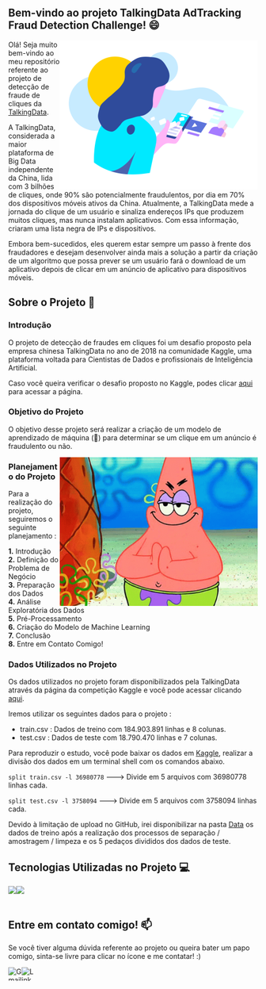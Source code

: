 ## **Bem-vindo ao projeto TalkingData AdTracking Fraud Detection Challenge!** 😄

<img align="right" alt="GIF" src="https://github.com/gustavolq/Projects/blob/main/TalkingData-FraudDetection-Challenge/assets/TalkingDataGif.gif?raw=true" width="400" height="300"/>

Olá! Seja muito bem-vindo ao meu repositório referente ao projeto de detecção de fraude de cliques da [TalkingData](https://www.talkingdata.com/).

A TalkingData, considerada a maior plataforma de Big Data independente da China, lida com 3 bilhões de cliques, onde 90% são potencialmente fraudulentos, por dia em 70% dos dispositivos móveis ativos da China. Atualmente, a TalkingData mede a jornada do clique de um usuário e sinaliza endereços IPs que produzem muitos cliques, mas nunca instalam aplicativos. Com essa informação, criaram uma lista negra de IPs e dispositivos.

Embora bem-sucedidos, eles querem estar sempre um passo à frente dos fraudadores e desejam desenvolver ainda mais a solução a partir da criação de um algoritmo que possa prever se um usuário fará o download de um aplicativo depois de clicar em um anúncio de aplicativo para dispositivos móveis.

## **Sobre o Projeto** 📓

### **Introdução**
O projeto de detecção de fraudes em cliques foi um desafio proposto pela empresa chinesa TalkingData no ano de 2018 na comunidade Kaggle, uma plataforma voltada para Cientistas de Dados e profissionais de Inteligência Artificial.

Caso você queira verificar o desafio proposto no Kaggle, podes clicar [aqui](https://www.kaggle.com/c/talkingdata-adtracking-fraud-detection) para acessar a página.

### **Objetivo do Projeto**
O objetivo desse projeto será realizar a criação de um modelo de aprendizado de máquina (:robot:) para determinar se um clique em um anúncio é fraudulento ou não.

<img align="right" alt="GIF" src="https://github.com/gustavolq/Projects/blob/main/TalkingData-FraudDetection-Challenge/assets/Planejamento.gif?raw=true" width="400" height="300"/>

### **Planejamento do Projeto**
Para a realização do projeto, seguiremos o seguinte planejamento :

<b> 1.</b> Introdução </br>
<b> 2.</b> Definição do Problema de Negócio </br>
<b> 3.</b> Preparação dos Dados </br>
<b> 4.</b> Análise Exploratória dos Dados </br>
<b> 5.</b> Pré-Processamento </br>
<b> 6.</b> Criação do Modelo de Machine Learning </br>
<b> 7.</b> Conclusão </br>
<b> 8.</b> Entre em Contato Comigo! </br>

### **Dados Utilizados no Projeto**
Os dados utilizados no projeto foram disponibilizados pela TalkingData através da página da competição Kaggle e você pode acessar clicando [aqui](https://www.kaggle.com/c/talkingdata-adtracking-fraud-detection/data).

Iremos utilizar os seguintes dados para o projeto :
- train.csv : Dados de treino com 184.903.891 linhas e 8 colunas.
- test.csv : Dados de teste com 18.790.470 linhas e 7 colunas.

Para reproduzir o estudo, você pode baixar os dados em [Kaggle](https://www.kaggle.com/c/talkingdata-adtracking-fraud-detection/data), realizar a divisão dos dados em um terminal shell com os comandos abaixo.

```split train.csv -l 36980778``` ---> Divide em 5 arquivos com 36980778 linhas cada.

```split test.csv -l 3758094``` ---> Divide em 5 arquivos com 3758094 linhas cada.

Devido à limitação de upload no GitHub, irei disponibilizar na pasta [Data](https://github.com/gustavolq/Projects/tree/main/TalkingData-FraudDetection-Challenge/Data) os dados de treino após a realização dos processos de separação / amostragem / limpeza e os 5 pedaços divididos dos dados de teste.

## **Tecnologias Utilizadas no Projeto** 💻
<img align="left" height="35" src="https://github.com/gustavolq/gustavolq/blob/main/assets/Python.png?raw=true">
<img align="left" height="35" src="https://github.com/gustavolq/gustavolq/blob/main/assets/Visual-Studio.png?raw=true"> <br/> <br/>

## **Entre em contato comigo!** 📫
Se você tiver alguma dúvida referente ao projeto ou queira bater um papo comigo, sinta-se livre para clicar no ícone e me contatar! :)

[<img align="left" alt="Gmail" height="27" width="27" src="https://github.com/gustavolq/gustavolq/blob/main/assets/Gmail.png?raw=true" />][Gmail] 
[<img align="left" alt="LinkedIn" height="27" width="27" src="https://github.com/gustavolq/gustavolq/blob/main/assets/Linkedin.png?raw=true" />][LinkedIn] <br/>

[Gmail]: mailto:gglquadra@gmail.com
[LinkedIn]: https://www.linkedin.com/in/gustavoquadra/
